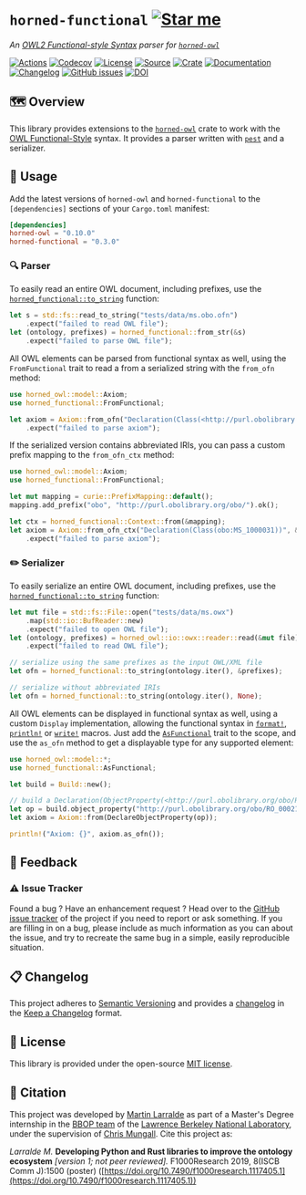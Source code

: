 # `horned-functional` [![Star me](https://img.shields.io/github/stars/fastobo/horned-functional.svg?style=social&label=Star&maxAge=3600)](https://github.com/fastobo/horned-functional/stargazers)

*An [OWL2 Functional-style Syntax](https://www.w3.org/TR/owl2-syntax/) parser for [`horned-owl`](https://github.com/phillord/horned-owl)*

[![Actions](https://img.shields.io/github/workflow/status/fastobo/horned-functional/Test?style=flat-square&maxAge=600)](https://github.com/fastobo/horned-functional/actions)
[![Codecov](https://img.shields.io/codecov/c/gh/fastobo/horned-functional/master.svg?style=flat-square&maxAge=600)](https://codecov.io/gh/fastobo/horned-functional)
[![License](https://img.shields.io/badge/license-MIT-blue.svg?style=flat-square&maxAge=2678400)](https://choosealicense.com/licenses/mit/)
[![Source](https://img.shields.io/badge/source-GitHub-303030.svg?maxAge=2678400&style=flat-square)](https://github.com/fastobo/horned-functional)
[![Crate](https://img.shields.io/crates/v/horned-functional.svg?maxAge=600&style=flat-square)](https://crates.io/crates/horned-functional)
[![Documentation](https://img.shields.io/badge/docs.rs-latest-4d76ae.svg?maxAge=2678400&style=flat-square)](https://docs.rs/horned-functional)
[![Changelog](https://img.shields.io/badge/keep%20a-changelog-8A0707.svg?maxAge=2678400&style=flat-square)](https://github.com/fastobo/horned-functional/blob/master/CHANGELOG.md)
[![GitHub issues](https://img.shields.io/github/issues/fastobo/horned-functional.svg?style=flat-square)](https://github.com/fastobo/horned-functional/issues)
[![DOI](https://img.shields.io/badge/doi-10.7490%2Ff1000research.1117405.1-brightgreen?style=flat-square&maxAge=31536000)](https://f1000research.com/posters/8-1500)


## 🗺️ Overview

This library provides extensions to the [`horned-owl`](https://crates.io/crates/horned-owl)
crate to work with the [OWL Functional-Style](https://www.w3.org/TR/owl2-syntax) syntax.
It provides a parser written with [`pest`](https://pest.rs) and a serializer.

## 🔌 Usage

Add the latest versions of `horned-owl` and `horned-functional` to the
`[dependencies]` sections of your `Cargo.toml` manifest:
```toml
[dependencies]
horned-owl = "0.10.0"
horned-functional = "0.3.0"
```

### 🔍 Parser

To easily read an entire OWL document, including prefixes, use the
[`horned_functional::to_string`](https://docs.rs/horned-functional/latest/horned_functional/fn.from_str.html) function:

```rust
let s = std::fs::read_to_string("tests/data/ms.obo.ofn")
    .expect("failed to read OWL file");
let (ontology, prefixes) = horned_functional::from_str(&s)
    .expect("failed to parse OWL file");
```

All OWL elements can be parsed from functional syntax as well, using the
`FromFunctional` trait to read a from a serialized string with the `from_ofn`
method:

```rust
use horned_owl::model::Axiom;
use horned_functional::FromFunctional;

let axiom = Axiom::from_ofn("Declaration(Class(<http://purl.obolibrary.org/obo/MS_1000031>))")
    .expect("failed to parse axiom");
```

If the serialized version contains abbreviated IRIs, you can pass a custom
prefix mapping to the `from_ofn_ctx` method:

```rust
use horned_owl::model::Axiom;
use horned_functional::FromFunctional;

let mut mapping = curie::PrefixMapping::default();
mapping.add_prefix("obo", "http://purl.obolibrary.org/obo/").ok();

let ctx = horned_functional::Context::from(&mapping);
let axiom = Axiom::from_ofn_ctx("Declaration(Class(obo:MS_1000031))", &ctx)
    .expect("failed to parse axiom");
```


### ✏️ Serializer

To easily serialize an entire OWL document, including prefixes, use the
[`horned_functional::to_string`](https://docs.rs/horned-functional/latest/horned_functional/fn.to_string.html) function:

```rust
let mut file = std::fs::File::open("tests/data/ms.owx")
    .map(std::io::BufReader::new)
    .expect("failed to open OWL file");
let (ontology, prefixes) = horned_owl::io::owx::reader::read(&mut file)
    .expect("failed to read OWL file");

// serialize using the same prefixes as the input OWL/XML file
let ofn = horned_functional::to_string(ontology.iter(), &prefixes);

// serialize without abbreviated IRIs
let ofn = horned_functional::to_string(ontology.iter(), None);
```

All OWL elements can be displayed in functional syntax as well, using
a custom `Display` implementation, allowing the functional syntax in
[`format!`](https://doc.rust-lang.org/std/macro.format.html),
[`println!`](https://doc.rust-lang.org/std/macro.println.html) or
[`write!`](https://doc.rust-lang.org/std/macro.write.html) macros.
Just add the [`AsFunctional`](https://docs.rs/horned-functional/latest/horned_functional/trait.AsFunctional.html) trait to the scope, and use the `as_ofn` method
to get a displayable type for any supported element:

```rust
use horned_owl::model::*;
use horned_functional::AsFunctional;

let build = Build::new();

// build a Declaration(ObjectProperty(<http://purl.obolibrary.org/obo/RO_0002175>))
let op = build.object_property("http://purl.obolibrary.org/obo/RO_0002175");
let axiom = Axiom::from(DeclareObjectProperty(op));

println!("Axiom: {}", axiom.as_ofn());
```

## 💭 Feedback

### ⚠️ Issue Tracker

Found a bug ? Have an enhancement request ? Head over to the
[GitHub issue tracker](https://github.com/fastobo/horned-functional/issues) of the project if
you need to report or ask something. If you are filling in on a bug, please include as much
information as you can about the issue, and try to recreate the same bug in a simple, easily
reproducible situation.

## 📋 Changelog

This project adheres to [Semantic Versioning](http://semver.org/spec/v2.0.0.html)
and provides a [changelog](https://github.com/althonos/pubchem.rs/blob/master/CHANGELOG.md)
in the [Keep a Changelog](http://keepachangelog.com/en/1.0.0/) format.

## 📜 License

This library is provided under the open-source
[MIT license](https://choosealicense.com/licenses/mit/).

## 📰 Citation

This project was developed by [Martin Larralde](https://github.com/althonos)
as part of a Master's Degree internship in the [BBOP team](http://berkeleybop.org/) of the
[Lawrence Berkeley National Laboratory](https://www.lbl.gov/), under the supervision of
[Chris Mungall](http://biosciences.lbl.gov/profiles/chris-mungall/). Cite this project as:

*Larralde M.* **Developing Python and Rust libraries to improve the ontology ecosystem**
*\[version 1; not peer reviewed\].* F1000Research 2019, 8(ISCB Comm J):1500 (poster)
([https://doi.org/10.7490/f1000research.1117405.1](https://doi.org/10.7490/f1000research.1117405.1))
